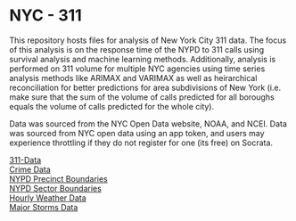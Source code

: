 # NYC - 311
This repository hosts files for analysis of New York City 311 data. The focus of this analysis is on the response time of the NYPD to 311 calls using survival analysis and machine learning methods. Additionally, analysis is performed on 311 volume for multiple NYC agencies using time series analysis methods like ARIMAX and VARIMAX as well as heirarchical reconciliation for better predictions for area subdivisions of New York (i.e. make sure that the sum of the volume of calls predicted for all boroughs equals the volume of calls predicted for the whole city).

Data was sourced from the NYC Open Data website, NOAA, and NCEI. Data was sourced from NYC open data using an app token, and users may experience throttling if they do not register for one (its free) on Socrata.

[311-Data](https://data.cityofnewyork.us/Social-Services/311-Service-Requests-from-2010-to-Present/erm2-nwe9/about_data)  
[Crime Data](https://data.cityofnewyork.us/Public-Safety/NYPD-Complaint-Data-Historic/qgea-i56i/about_data)   
[NYPD Precinct Boundaries](https://data.cityofnewyork.us/Public-Safety/Police-Precincts/78dh-3ptz)   
[NYPD Sector Boundaries](https://data.cityofnewyork.us/Public-Safety/NYPD-Sectors/eizi-ujye)   
[Hourly Weather Data](https://www.ncei.noaa.gov/access/search/data-search/global-hourly?dataTypes=TMP&dataTypes=DEW&dataTypes=AA1&dataTypes=VIS&dataTypes=WND&bbox=41.000,-74.261,40.558,-73.499&pageNum=1&startDate=2010-01-01T00:00:00&endDate=2023-02-01T23:59:59)  
[Major Storms Data](https://www.ncdc.noaa.gov/stormevents/listevents.jsp?eventType=ALL&beginDate_mm=01&beginDate_dd=01&beginDate_yyyy=2010&endDate_mm=11&endDate_dd=30&endDate_yyyy=2023&county=BRONX%3A5&county=KINGS%3A47&county=NEW%2BYORK%3A61&county=QUEENS%3A81&county=RICHMOND%3A85&hailfilter=0.00&tornfilter=0&windfilter=000&sort=DT&submitbutton=Search&statefips=36%2CNEW+YORK)  
